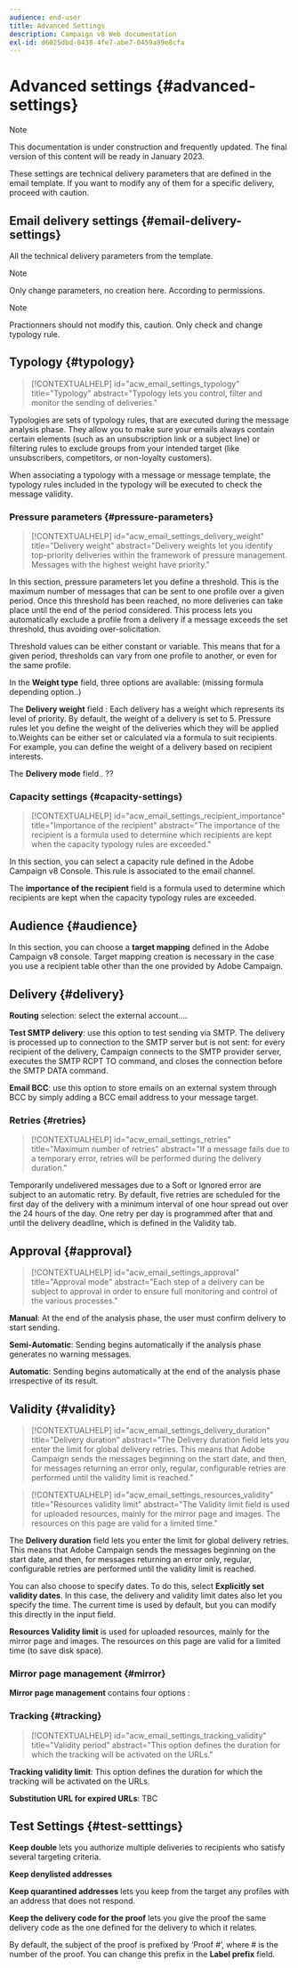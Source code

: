```yaml
---
audience: end-user
title: Advanced Settings
description: Campaign v8 Web documentation
exl-id: d6025dbd-0438-4fe7-abe7-0459a89e8cfa
---
```

# Advanced settings {#advanced-settings}

>[!NOTE]
>
>This documentation is under construction and frequently updated. The final version of this content will be ready in January 2023.

These settings are technical delivery parameters that are defined in the email template. If you want to modify any of them for a specific delivery, proceed with caution.

## Email delivery settings {#email-delivery-settings}

<!--
October 2022 

Note that this page is for now a placeholder to host Contextualhelp blocks

Do not delete these blocks 

Documentation on this part is targeted for december 2022
-->

All the technical delivery parameters from the template.

>[!NOTE]
>
> Only change parameters, no creation here. According to permissions.

>[!NOTE]
>
> Practionners should not modify this, caution. Only check and change typology rule.

## Typology {#typology}

>[!CONTEXTUALHELP]
>id="acw_email_settings_typology"
>title="Typology"
>abstract="Typology lets you control, filter and monitor the sending of deliveries."

Typologies are sets of typology rules, that are executed during the message analysis phase. They allow you to make sure your emails always contain certain elements (such as an unsubscription link or a subject line) or filtering rules to exclude groups from your intended target (like unsubscribers, competitors, or non-loyalty customers).

When associating a typology with a message or message template, the typology rules included in the typology will be executed to check the message validity.

### Pressure parameters {#pressure-parameters}

>[!CONTEXTUALHELP]
>id="acw_email_settings_delivery_weight"
>title="Delivery weight"
>abstract="Delivery weights let you identify top-priority deliveries within the framework of pressure management. Messages with the highest weight have priority."

In this section, pressure parameters let you define a threshold. This is the maximum number of messages that can be sent to one profile over a given period. Once this threshold has been reached, no more deliveries can take place until the end of the period considered. This process lets you automatically exclude a profile from a delivery if a message exceeds the set threshold, thus avoiding over-solicitation.

Threshold values can be either constant or variable. This means that for a given period, thresholds can vary from one profile to another, or even for the same profile.

In the **Weight type** field, three options are available: (missing formula depending option..)

The **Delivery weight** field : Each delivery has a weight which represents its level of priority. By default, the weight of a delivery is set to 5. Pressure rules let you define the weight of the deliveries which they will be applied to.Weights can be either set or calculated via a formula to suit recipients. For example, you can define the weight of a delivery based on recipient interests.

The **Delivery mode** field.. ??

### Capacity settings {#capacity-settings}

>[!CONTEXTUALHELP]
>id="acw_email_settings_recipient_importance"
>title="Importance of the recipient"
>abstract="The importance of the recipient is a formula used to determine which recipients are kept when the capacity typology rules are exceeded."

In this section, you can select a capacity rule defined in the Adobe Campaign v8 Console. This rule is associated to the email channel.

The **importance of the recipient** field is a formula used to determine which recipients are kept when the capacity typology rules are exceeded.

## Audience {#audience}

In this section, you can choose a **target mapping** defined in the Adobe Campaign v8 console. Target mapping creation is necessary in the case you use a recipient table other than the one provided by Adobe Campaign.

## Delivery {#delivery}

**Routing** selection: select the external account....

**Test SMTP delivery**: use this option to test sending via SMTP. The delivery is processed up to connection to the SMTP server but is not sent: for every recipient of the delivery, Campaign connects to the SMTP provider server, executes the SMTP RCPT TO command, and closes the connection before the SMTP DATA command.

**Email BCC**: use this option to store emails on an external system through BCC by simply adding a BCC email address to your message target.

### Retries {#retries}

>[!CONTEXTUALHELP]
>id="acw_email_settings_retries"
>title="Maximum number of retries"
>abstract="If a message fails due to a temporary error, retries will be performed during the delivery duration."

Temporarily undelivered messages due to a Soft or Ignored error are subject to an automatic retry. By default, five retries are scheduled for the first day of the delivery with a minimum interval of one hour spread out over the 24 hours of the day. One retry per day is programmed after that and until the delivery deadline, which is defined in the Validity tab.

## Approval {#approval}

>[!CONTEXTUALHELP]
>id="acw_email_settings_approval"
>title="Approval mode"
>abstract="Each step of a delivery can be subject to approval in order to ensure full monitoring and control of the various processes."

**Manual**: At the end of the analysis phase, the user must confirm delivery to start sending. 

**Semi-Automatic**: Sending begins automatically if the analysis phase generates no warning messages.

**Automatic**: Sending begins automatically at the end of the analysis phase irrespective of its result.


## Validity {#validity}

>[!CONTEXTUALHELP]
>id="acw_email_settings_delivery_duration"
>title="Delivery duration"
>abstract="The Delivery duration field lets you enter the limit for global delivery retries. This means that Adobe Campaign sends the messages beginning on the start date, and then, for messages returning an error only, regular, configurable retries are performed until the validity limit is reached."

>[!CONTEXTUALHELP]
>id="acw_email_settings_resources_validity"
>title="Resources validity limit"
>abstract="The Validity limit field is used for uploaded resources, mainly for the mirror page and images. The resources on this page are valid for a limited time."


The **Delivery duration** field lets you enter the limit for global delivery retries. This means that Adobe Campaign sends the messages beginning on the start date, and then, for messages returning an error only, regular, configurable retries are performed until the validity limit is reached.

You can also choose to specify dates. To do this, select **Explicitly set validity dates**. In this case, the delivery and validity limit dates also let you specify the time. The current time is used by default, but you can modify this directly in the input field.

**Resources Validity limit** is used for uploaded resources, mainly for the mirror page and images. The resources on this page are valid for a limited time (to save disk space).

### Mirror page management {#mirror}

**Mirror page management** contains four options :


### Tracking {#tracking}

>[!CONTEXTUALHELP]
>id="acw_email_settings_tracking_validity"
>title="Validity period"
>abstract="This option defines the duration for which the tracking will be activated on the URLs."

**Tracking validity limit**: This option defines the duration for which the tracking will be activated on the URLs.

**Substitution URL for expired URLs**: TBC


## Test Settings {#test-setttings}

**Keep double** lets you authorize multiple deliveries to recipients who satisfy several targeting criteria.

**Keep denylisted addresses**

**Keep quarantined addresses** lets you keep from the target any profiles with an address that does not respond. 

**Keep the delivery code for the proof** lets you give the proof the same delivery code as the one defined for the delivery to which it relates.

By default, the subject of the proof is prefixed by ‘Proof #’, where # is the number of the proof. You can change this prefix in the **Label prefix** field.